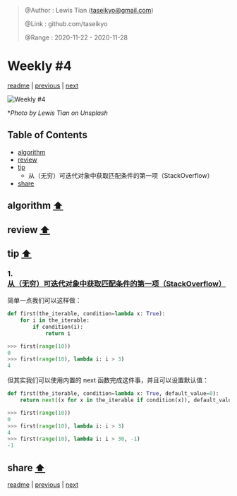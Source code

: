 > @Author  : Lewis Tian (taseikyo@gmail.com)
>
> @Link    : github.com/taseikyo
>
> @Range   : 2020-11-22 - 2020-11-28

# Weekly #4

[readme](../README.md) | [previous](202011W3.md) | [next](202012W1.md)

![](../images/1.jpg "Weekly #4")

\**Photo by Lewis Tian on Unsplash*

## Table of Contents

- [algorithm](#algorithm-)
- [review](#review-)
- [tip](#tip-)
	- 从（无穷）可迭代对象中获取匹配条件的第一项（StackOverflow）
- [share](#share-)

## algorithm [⬆](#weekly-4)

## review [⬆](#weekly-4)

## tip [⬆](#weekly-4)

### 1. [从（无穷）可迭代对象中获取匹配条件的第一项（StackOverflow）](https://stackoverflow.com/questions/2361426/get-the-first-item-from-an-iterable-that-matches-a-condition)

简单一点我们可以这样做：

```Python
def first(the_iterable, condition=lambda x: True):
	for i in the_iterable:
		if condition(i):
			return i

>>> first(range(10))
0
>>> first(range(10), lambda i: i > 3)
4
```

但其实我们可以使用内置的 next 函数完成这件事，并且可以设置默认值：

```Python
def first(the_iterable, condition=lambda x: True, default_value=0):
	return next((x for x in the_iterable if condition(x)), default_value)

>>> first(range(10))
0
>>> first(range(10), lambda i: i > 3)
4
>>> first(range(10), lambda i: i > 30, -1)
-1
```

## share [⬆](#weekly-4)

[readme](../README.md) | [previous](202011W3.md) | [next](202012W1.md)
